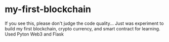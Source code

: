 # my-first-blockchain
If you see this, please don't judge the code quality... Just was experiment to build my first blockchain, crypto currency, and smart contract for learning.
Used Pyton Web3 and Flask
